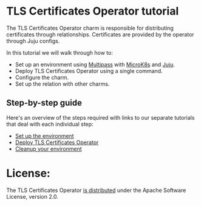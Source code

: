 # TLS Certificates Operator tutorial
The TLS Certificates Operator charm is responsible for distributing certificates through relationships. Certificates are provided by the operator through Juju configs.

In this tutorial we will walk through how to:
- Set up an environment using [Multipass](https://multipass.run/) with [MicroK8s](https://microk8s.io/) and [Juju](https://juju.is/).
- Deploy TLS Certificates Operator using a single command.
- Configure the charm.
- Set up the relation with other charms.

## Step-by-step guide
Here's an overview of the steps required with links to our separate tutorials that deal with each individual step:
* [Set up the environment](/t/tls-certificates-operator-tutorial-set-up-the-environment/11606)
* [Deploy TLS Certificates Operator](/t/tls-certificates-operator-tutorial-deploy/11607)
* [Cleanup your environment](/t/tls-certificates-operator-tutorial-cleanup-the-environment/11610)

# License:
The TLS Certificates Operator [is distributed](https://github.com/canonical/tls-certificates-operator/blob/main/LICENSE) under the Apache Software License, version 2.0.